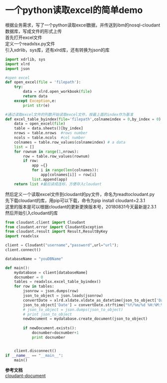 # 一个python读取excel的简单demo
根据业务需求，写了一个python读取excel数据，并传送到ibm的nosql-cloudant数据库，写成文件的形式上传<br>
首先打开excel文件<br>
定义一个readxlsx.py文件<br>
引入xdrlib，sys库，还有xlrd库，还有转换为json的库
```python
import xdrlib, sys
import xlrd
import json

#open excel
def open_excel(file = 'filepath'):
    try:
        data = xlrd.open_workbook(file)
        return data
    except Exception,e:
        print str(e)

#通过读取excel文件的列数开始读取excel文件，按最上面的index作为基准
def excel_table_byindex(file='filepath',colnameindex = 0,by_index = 0): #change the file path
    data = open_excel(file)
    table = data.sheets()[by_index]
    nrows = table.nrows  #rows number
    ncols = table.ncols  #col number
    colnames = table.row_values(colnameindex) # a data
    list = []
    for rownum in range(1,nrows):
        row = table.row_values(rownum)
        if row:
            app ={}
            for i in range(len(colnames)):
                app[colnames[i]] = row[i]
            list.append(app)
    return list #最后读成连标，方便存入cloudant
```

然后定义一个读取excel文件到cloudant的py文件，命名为readtocloudant.py<br>
先下载cloudant的库，用pip可以下载，命令为pip install cloudant=2.3.1<br>
这里的版本是可以根据cloudant的更新更换版本号，20180831今天最新是2.3.1<br>
然后开始引入cloudant的库<br>
```python
from cloudant.client import Cloudant
from cloudant.error import CloudantException
from cloudant.result import Result,ResultByKey
import readxlsx

client = Cloudant("username","password",url="url");
client.connect()

databaseName = "youDBName"

def main():
    mydatabase = client[databaseName]
    docnumber = 0
    tables = readxlsx.excel_table_byindex()
    for row in tables:
        jsonrow = json.dumps(row)
        json_to_object = json.loads(jsonrow)
        convertDate = xlrd.xldate.xldate_as_datetime(json_to_object['Date'],0)
        json_to_object['Date'] = convertDate.strftime("%Y/%m/%d %H:%M:%S") #Date 是我强行转换的时间，这里要注意，读出出来的时间是通过转换的时间，要呈现原来excel的时间，必须转换！可按业务需求查看得到的数据是否需要转换！
        # json_to_object = json.dumps(json_to_object)
        # print json_to_object
        newDocument = mydatabase.create_document(json_to_object)
 
        if newDocument.exists():
            docnumber=docnumber+1
            print docnumber


    client.disconnect()
if __name__ == "__main__":
    main()
```
**参考文档**<br>
[cloudant-document](https://console.bluemix.net/docs/services/Cloudant/getting-started.html#getting-started-with-cloudant)

